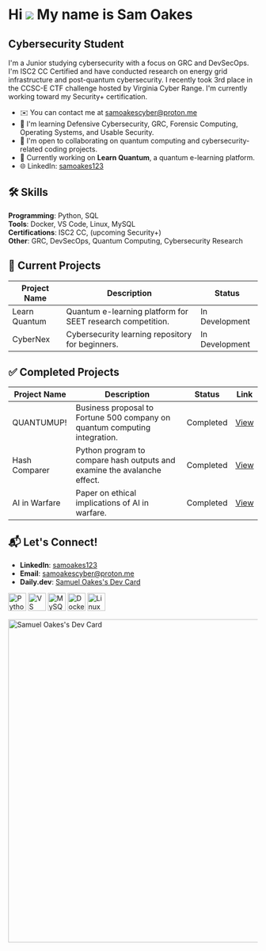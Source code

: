 # Hi ![](https://user-images.githubusercontent.com/18350557/176309783-0785949b-9127-417c-8b55-ab5a4333674e.gif) My name is Sam Oakes

## Cybersecurity Student

I'm a Junior studying cybersecurity with a focus on GRC and DevSecOps. I'm ISC2 CC Certified and have conducted research on energy grid infrastructure and post-quantum cybersecurity. I recently took 3rd place in the CCSC-E CTF challenge hosted by Virginia Cyber Range. I'm currently working toward my Security+ certification.

- ✉️  You can contact me at [samoakescyber@proton.me](mailto:samoakescyber@proton.me)
- 🧠  I'm learning Defensive Cybersecurity, GRC, Forensic Computing, Operating Systems, and Usable Security.
- 🤝  I'm open to collaborating on quantum computing and cybersecurity-related coding projects.
- 🔭  Currently working on **Learn Quantum**, a quantum e-learning platform.
- 🌐  LinkedIn: [samoakes123](https://www.linkedin.com/in/samoakes123)

## 🛠️ Skills

**Programming**: Python, SQL  
**Tools**: Docker, VS Code, Linux, MySQL  
**Certifications**: ISC2 CC, (upcoming Security+)  
**Other**: GRC, DevSecOps, Quantum Computing, Cybersecurity Research

## 🚀 Current Projects

| Project Name   | Description                                                                 | Status         |
|----------------|-----------------------------------------------------------------------------|----------------|
| Learn Quantum  | Quantum e-learning platform for SEET research competition.                 | In Development |
| CyberNex       | Cybersecurity learning repository for beginners.                           | In Development |

## ✅ Completed Projects

| Project Name   | Description                                                                 | Status    | Link                                                                 |
|----------------|-----------------------------------------------------------------------------|-----------|----------------------------------------------------------------------|
| QUANTUMUP!     | Business proposal to Fortune 500 company on quantum computing integration. | Completed | [View](https://blackpenguin46.github.io/quantum-paper/)             |
| Hash Comparer  | Python program to compare hash outputs and examine the avalanche effect.    | Completed | [View](https://github.com/Blackpenguin46/Hash-comparer)             |
| AI in Warfare  | Paper on ethical implications of AI in warfare.                            | Completed | [View](https://github.com/Blackpenguin46/AIinwarfare/blob/main/AIinwarfare.pdf) |

## 📬 Let's Connect!
- **LinkedIn**: [samoakes123](https://www.linkedin.com/in/samoakes123)
- **Email**: [samoakescyber@proton.me](mailto:samoakescyber@proton.me)
- **Daily.dev**: [Samuel Oakes's Dev Card](https://app.daily.dev/samueloakes)

<p align="left">
  <a href="https://www.python.org/" target="_blank" rel="noreferrer"><img src="https://raw.githubusercontent.com/danielcranney/readme-generator/main/public/icons/skills/python-colored.svg" width="36" height="36" alt="Python" /></a>
  <a href="https://code.visualstudio.com/" target="_blank" rel="noreferrer"><img src="https://raw.githubusercontent.com/danielcranney/readme-generator/main/public/icons/skills/visualstudiocode.svg" width="36" height="36" alt="VS Code" /></a>
  <a href="https://www.mysql.com/" target="_blank" rel="noreferrer"><img src="https://raw.githubusercontent.com/danielcranney/readme-generator/main/public/icons/skills/mysql-colored.svg" width="36" height="36" alt="MySQL" /></a>
  <a href="https://www.docker.com/" target="_blank" rel="noreferrer"><img src="https://raw.githubusercontent.com/danielcranney/readme-generator/main/public/icons/skills/docker-colored.svg" width="36" height="36" alt="Docker" /></a>
  <a href="https://www.linux.org" target="_blank" rel="noreferrer"><img src="https://raw.githubusercontent.com/danielcranney/readme-generator/main/public/icons/skills/linux-colored.svg" width="36" height="36" alt="Linux" /></a>
</p>

<a href="https://app.daily.dev/samueloakes"><img src="https://api.daily.dev/devcards/v2/Ufzyf8EWEWsMOVqiXioGk.png?r=ssd&type=wide" width="652" alt="Samuel Oakes's Dev Card"/></a>              
                   

<!---
Blackpenguin46/Blackpenguin46 is a ✨ special ✨ repository because its `README.md` (this file) appears on your GitHub profile.
You can click the Preview link to take a look at your changes.
--->
